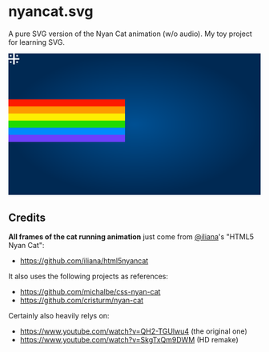 # nyancat.svg
A pure SVG version of the Nyan Cat animation (w/o audio). My toy project for learning SVG.

![nyancat](https://raw.githubusercontent.com/Gowee/nyancat-svg/main/nyancat.svg)

## Credits
**All frames of the cat running animation** just come from [@iliana](https://github.com/iliana)'s "HTML5 Nyan Cat":
- https://github.com/iliana/html5nyancat

It also uses the following projects as references:
- https://github.com/michalbe/css-nyan-cat
- https://github.com/cristurm/nyan-cat

Certainly also heavily relys on:
- https://www.youtube.com/watch?v=QH2-TGUlwu4 (the original one)
- https://www.youtube.com/watch?v=SkgTxQm9DWM (HD remake)
